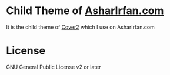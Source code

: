 # Child Theme of [AsharIrfan.com](https://asharirfan.com)
It is the child theme of [Cover2](https://eichefam.net/projects/cover2) which I use on AsharIrfan.com

# License
GNU General Public License v2 or later
